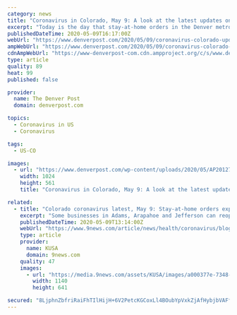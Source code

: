 ```yaml
---
category: news
title: "Coronavirus in Colorado, May 9: A look at the latest updates on COVID-19"
excerpt: "Today is the day that stay-at-home orders in the Denver metro area ease and the statewide safer-at-home order is adopted. That means some businesses are reopening and business owners are being"
publishedDateTime: 2020-05-09T16:17:00Z
webUrl: "https://www.denverpost.com/2020/05/09/coronavirus-colorado-updates-may-9-covid-19/"
ampWebUrl: "https://www.denverpost.com/2020/05/09/coronavirus-colorado-updates-may-9-covid-19/amp/"
cdnAmpWebUrl: "https://www-denverpost-com.cdn.ampproject.org/c/s/www.denverpost.com/2020/05/09/coronavirus-colorado-updates-may-9-covid-19/amp/"
type: article
quality: 89
heat: 99
published: false

provider:
  name: The Denver Post
  domain: denverpost.com

topics:
  - Coronavirus in US
  - Coronavirus

tags:
  - US-CO

images:
  - url: "https://www.denverpost.com/wp-content/uploads/2020/05/AP20127766382460.jpg?w=1024&h=561"
    width: 1024
    height: 561
    title: "Coronavirus in Colorado, May 9: A look at the latest updates on COVID-19"

related:
  - title: "Colorado coronavirus latest, May 9: Stay-at-home orders expire in Denver metro counties"
    excerpt: "Some businesses in Adams, Arapahoe and Jefferson can reopen Saturday, with strict restrictions in place, as the stay-at-home orders in those counties expires. That is among the coronavirus updates for the state Saturday."
    publishedDateTime: 2020-05-09T13:14:00Z
    webUrl: "https://www.9news.com/article/news/health/coronavirus/blog-tracking-coronavirus-updates-denver-colorado/73-f76f25f3-6872-42bf-a16e-5a5b51335a4a"
    type: article
    provider:
      name: KUSA
      domain: 9news.com
    quality: 47
    images:
      - url: "https://media.9news.com/assets/KUSA/images/a000377e-7348-4d46-a705-ce8aace9d164/a000377e-7348-4d46-a705-ce8aace9d164_1140x641.png"
        width: 1140
        height: 641

secured: "8LjphnZbfriRaiFhTIlHijH+6V2PetcKGCoxLl4BOubYpVxkZjAfHybjbVAFfXbh4/u/j4OqaY6e8BpWnY+O/wfnPFD49R2eyIWgrRGGz/H2vXxtJ0KCegTIlrkjTJzczNoPj6oDa0LmJcdHkaitr1BEzpBwi7CEe1EoSf1T38OMltOluek/NxnPXQdWr3yfJeVzcw5NTBfVSw2w/mKoWzujzfIy0URZr6xOM9Fg3J7uIAAjgtYy8fFG/ylG6AR5b2q395NH0lk3lBPIShYfBf4JkGb9bMaZSia4zUJnbXJRpPees6XO6+o6dPM+ShXhhBSdXNW6N+HUL0ALIGbwmeHxYhG+5DvsUNvP2+vIqzwJxUbpt34ZrLZyVly1Gz8tm1wo29sRU2jO+YL5fHyf0VUs84ezWevSR7008g+F/S8ocnHBlZ4uC3v8A4IBa/+xfLXNjOur34VKtroyMtJofGYS1twqExLsVjN6RpAz08g=;GNdBFnJ9cmtONqkTe9Ud1g=="
---
```



